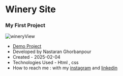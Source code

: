 # Winery Site
### My First Project

![wineryView](https://github.com/user-attachments/assets/de3ad456-e58d-4156-ab83-afc2ad418510)
 
- [Demo Project](https://nastaranghorbanpour.github.io/MyFirstProject/)
- Developed by Nastaran Ghorbanpour
- Created - 2025-02-04
- Technologies Used - Html , css 
- How to reach me : with my 
[instagram](https://www.instagram.com/nestacode.lab/) and 
[linkedin](https://www.linkedin.com/in/nastaran-ghorbanpour-027a7b349/)
